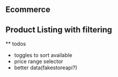 ## Ecommerce
## Product Listing with filtering

** todos
* toggles to sort available
* price range selector
 * better data(fakestoreapi?)